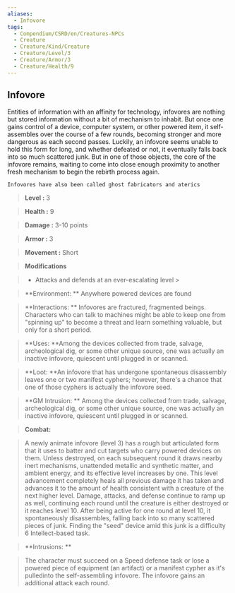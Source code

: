 ```yaml
---
aliases:
  - Infovore
tags:
  - Compendium/CSRD/en/Creatures-NPCs
  - Creature
  - Creature/Kind/Creature
  - Creature/Level/3
  - Creature/Armor/3
  - Creature/Health/9
---
```

  
    
## Infovore    
Entities of information with an affinity for technology, infovores are nothing but stored information without a bit of mechanism to inhabit. But once one gains control of a device, computer system, or other powered item, it self-assembles over the course of a few rounds, becoming stronger and more dangerous as each second passes. Luckily, an infovore seems unable to hold this form for long, and whether defeated or not, it eventually falls back into so much scattered junk. But in one of those objects, the core of the infovore remains, waiting to come into close enough proximity to another fresh mechanism to begin the rebirth process again.   
	Infovores have also been called ghost fabricators and aterics    
  
    
> **Level :** 3    
> **Health :** 9    
> **Damage :** 3-10 points    
> **Armor :** 3    
> **Movement :** Short    
> **Modifications**    
>- Attacks and defends at an ever-escalating level >  
>    
> **Environment: ** Anywhere powered devices are found    
> **Interactions: ** Infovores are fractured, fragmented beings. Characters who can talk to machines might be able to keep one from "spinning up" to become a threat and learn something valuable, but only for a short period.    
> **Uses: **Among the devices collected from trade, salvage, archeological dig, or some other unique source, one was actually an inactive infovore, quiescent until plugged in or scanned.    
> **Loot: **An infovore that has undergone spontaneous disassembly leaves one or two manifest cyphers; however, there's a chance that one of those cyphers is actually the infovore seed.    
> **GM Intrusion: ** Among the devices collected from trade, salvage, archeological dig, or some other unique source, one was actually an inactive infovore, quiescent until plugged in or scanned.    
  
> **Combat:**   
> A newly animate infovore (level 3) has a rough but articulated form that it uses to batter and cut targets who carry powered devices on them. Unless destroyed, on each subsequent round it draws nearby inert mechanisms, unattended metallic and synthetic matter, and ambient energy, and its effective level increases by one. This level advancement completely heals all previous damage it has taken and advances it to the amount of health consistent with a creature of the next higher level. Damage, attacks, and defense continue to ramp up as well, continuing each round until the creature is either destroyed or it reaches level 10. After being active for one round at level 10, it spontaneously disassembles, falling back into so many scattered pieces of junk. Finding the "seed" device amid this junk is a difficulty 6 Intellect-based task.    
    
  
> **Intrusions: **   
> The character must succeed on a Speed defense task or lose a powered piece of equipment (an artifact) or a manifest cypher as it's pulledinto the self-assembling infovore. The infovore gains an additional attack each round.    
